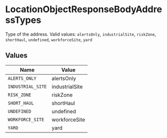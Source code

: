 # LocationObjectResponseBodyAddressTypes

Type of the address.  Valid values: `alertsOnly`, `industrialSite`, `riskZone`, `shortHaul`, `undefined`, `workforceSite`, `yard`


## Values

| Name              | Value             |
| ----------------- | ----------------- |
| `ALERTS_ONLY`     | alertsOnly        |
| `INDUSTRIAL_SITE` | industrialSite    |
| `RISK_ZONE`       | riskZone          |
| `SHORT_HAUL`      | shortHaul         |
| `UNDEFINED`       | undefined         |
| `WORKFORCE_SITE`  | workforceSite     |
| `YARD`            | yard              |